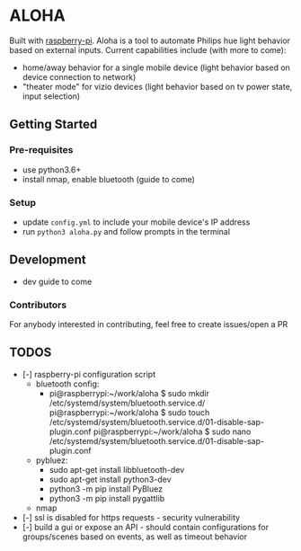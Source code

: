 # ALOHA
Built with [raspberry-pi](https://www.raspberrypi.org/).
Aloha is a tool to automate Philips hue light behavior based on external inputs. 
Current capabilities include (with more to come):
- home/away behavior for a single mobile device (light behavior based on device connection to network)
- "theater mode" for vizio devices (light behavior based on tv power state, input selection)

## Getting Started
### Pre-requisites
- use python3.6+
- install nmap, enable bluetooth (guide to come)

### Setup
- update `config.yml` to include your mobile device's IP address
- run `python3 aloha.py` and follow prompts in the terminal

## Development
- dev guide to come

### Contributors
For anybody interested in contributing, feel free to create issues/open a PR


## TODOS
- [-] raspberry-pi configuration script
    - bluetooth config:
       - pi@raspberrypi:~/work/aloha $ sudo mkdir /etc/systemd/system/bluetooth.service.d/
        pi@raspberrypi:~/work/aloha $ sudo touch /etc/systemd/system/bluetooth.service.d/01-disable-sap-plugin.conf
        pi@raspberrypi:~/work/aloha $ sudo nano /etc/systemd/system/bluetooth.service.d/01-disable-sap-plugin.conf
    - pybluez:
        - sudo apt-get install libbluetooth-dev
        - sudo apt-get install python3-dev
        - python3 -m pip install PyBluez
        - python3 -m pip install pygattlib
    - nmap
- [-] ssl is disabled for https requests - security vulnerability
- [-] build a gui or expose an API - should contain configurations for groups/scenes based on events, as well as timeout behavior
